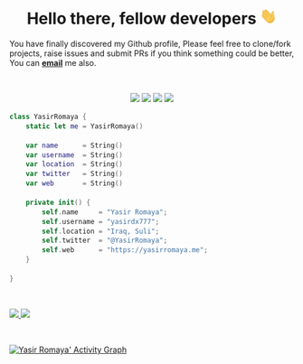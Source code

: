<div align="center">
<h1> Hello there, fellow developers <img src="https://raw.githubusercontent.com/yasirdx777/yasirdx777/main/Hi.gif" width="30px"></h1>
</div>

You have finally discovered my Github profile, Please feel free to clone/fork projects, raise issues and submit PRs if you think something could be better, You can <a href="mailto:yasir.romaya@gmail.com"><b>email</b></a> me also.

<br>

<p>
<div align="center">
  <img src="https://img.shields.io/badge/-SWIFT-c58545?style=for-the-badge&logo=swift&logoColor=c58545&labelColor=282828">
  <img src="https://img.shields.io/badge/-DART-d1a01f?style=for-the-badge&logo=dart&logoColor=d1a01f&labelColor=282828">
  <img src="https://img.shields.io/badge/-Kotlin-98b982?style=for-the-badge&logo=kotlin&logoColor=98b982&labelColor=282828">
  <img src="https://img.shields.io/badge/-Java-98b982?style=for-the-badge&logo=java&logoColor=98b982&labelColor=282828">
</div>
</p>

```swift
class YasirRomaya {
    static let me = YasirRomaya()
    
    var name      = String()
    var username  = String()
    var location  = String()
    var twitter   = String()
    var web       = String()
    
    private init() {
        self.name     = "Yasir Romaya";
        self.username = "yasirdx777";
        self.location = "Iraq, Suli";
        self.twitter  = "@YasirRomaya";
        self.web      = "https://yasirromaya.me";
    }
    
}
```

<br/>
<p align="left">
  <a href="https://yasirromaya.me/">
  <img width="49.5%" src="https://github-readme-stats.vercel.app/api?username=yasirdx777&show_icons=true&theme=gruvbox&hide_border=true" />
    <img width="49.5%" src="https://github-readme-streak-stats.herokuapp.com/?user=yasirdx777&theme=gruvbox&hide_border=true" />
  </a>
</p>
<br>

<!-- 
[![Yasir Romaya' Activity Graph](https://activity-graph.herokuapp.com/graph?username=yasirdx777&custom_title=Yasir%20Romaya's%20Contribution%20Graph&theme=gruvbox&bg_color=282828&hide_border=true&line=d1a01f&point=c58545)](https://yasirromaya.me) -->

[![Yasir Romaya' Activity Graph](https://github-readme-activity-graph.cyclic.app/graph?username=yasirdx777)](https://github.com/ashutosh00710/github-readme-activity-graph)

